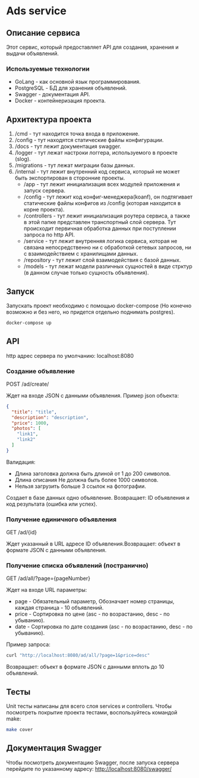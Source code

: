 # Ads service

## Описание сервиса

Этот сервис, который предоставляет API для создания, хранения и выдачи объявлений.

### Используемые технологии

- GoLang - как основной язык программирования.
- PostgreSQL - БД для хранения объявлений.
- Swagger - документация API.
- Docker - контейнеризация проекта.

## Архитектура проекта

1. /cmd - тут находится точка входа в приложение.
2. /config - тут находятся статические файлы конфигурации.
3. /docs - тут лежит документация swagger.
4. /logger - тут лежат настроки логгера, используемого в проекте (slog).
5. /migrations - тут лежат миграции базы данных.
6. /internal - тут лежит внутренний код сервиса, который не может быть экспортирован в сторонние проекты.
    - /app - тут лежит инициализация всех модулей приложения и запуск сервера.
    - /config - тут лежит код конфиг-менеджера(koanf), он подтягивает статические файлы конфигов из /config (которая находится в корне проекта).
    - /controllers - тут лежит инициализация роутера сервиса, а также в этой папке представлен транспортный слой сервера. Тут происходит первичная обработка данных при поступлении запроса по http API.
    - /service - тут лежит внутренняя логика сервиса, которая не связана непосредственно ни с обработкой сетевых запросов, ни с взаимодействием с хранилищами данных.
    - /repository - тут лежит слой взаимодействия с базой данных.
    - /models - тут лежат модели различных сущностей в виде стрктур (в данном случае только сущность объявления).

## Запуск

Запускать проект необходимо с помощью docker-compose
 (Но конечно возможно и без него, но придется отдельно поднимать postgres).

```bash
docker-compose up
```

## API

http адрес сервера по умолчанию: localhost:8080

### Создание объявление

POST /ad/create/

Ждет на входе JSON с данными объявления. Пример json объекта:

```json
{
  "title": "title",
  "description": "description",
  "price": 1000,
  "photos": [
    "link1",
    "link2"
  ]
}
```

Валидация:

- Длина заголовка должна быть длиной от 1 до 200 символов.
- Длина описания Не должна быть более 1000 символов.
- Нельзя загрузить больше 3 ссылок на фотографии.

Создает в базе данных одно объявление.
Возвращает: ID объявления и код результата (ошибка или успех).

### Получение единичного объявления

GET /ad/{id}

Ждет указанный в URL адресе ID объявления.Возвращает: объект в формате JSON с данными объявления.

### Получение списка объявлений (постранично)

GET /ad/all/?page={pageNumber}

Ждет на входе URL параметры:

- page - Обязательный параметр, Обозначает номер страницы, каждая страница - 10 объявлений.
- price - Сортировка по цене (asc - по возрастанию, desc - по убыванию).
- date - Сортировка по дате создания (asc - по возрастанию, desc - по убыванию).

Пример запроса:

```bash
curl "http://localhost:8080/ad/all/?page=1&price=desc"
```

Возвращает: объект в формате JSON с данными вплоть до 10 объявлений.

## Тесты

Unit тесты написаны для всего слоя services и controllers.
Чтобы посмотреть покрытие проекта тестами, воспользуйтесь командой make:

```bash
make cover
```

## Документация Swagger

Чтобы посмотреть документацию Swagger, после запуска сервера перейдите по указанному адресу:
<http://localhost:8080/swagger/>

